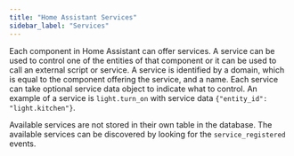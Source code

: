 ```yaml
---
title: "Home Assistant Services"
sidebar_label: "Services"
---
```


Each component in Home Assistant can offer services. A service can be used to control one of the entities of that component or it can be used to call an external script or service. A service is identified by a domain, which is equal to the component offering the service, and a name. Each service can take optional service data object to indicate what to control. An example of a service is `light.turn_on` with service data `{"entity_id": "light.kitchen"}`.

Available services are not stored in their own table in the database. The available services can be discovered by looking for the `service_registered` events.
